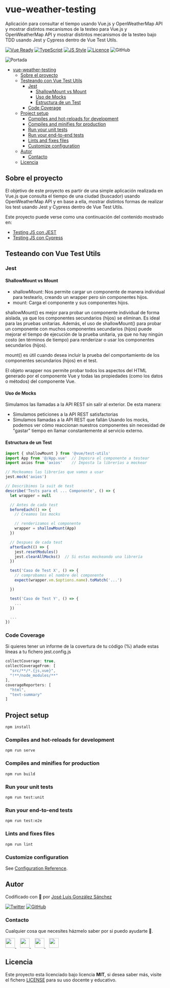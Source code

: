# vue-weather-testing
Aplicación para consultar el tiempo usando Vue.js y OpenWeatherMap API y mostrar distintos mecanismos de la testeo para Vue.js y OpenWeatherMap API y mostrar distintos mecanismos de la testeo bajo TDD usando Jest y Cypress dentro de Vue Test Utils. 

[![Vue Ready](https://img.shields.io/badge/Vue.js-%20Ready-%2342b983)](https://es.vuejs.org/)
[![TypeScript](https://img.shields.io/badge/TypeScript-Ready-3178c6)](https://www.typescriptlang.org/)
[![JS Style](https://img.shields.io/badge/JS%20Style-AirBnB-ff69b4)](https://airbnb.io/javascript)
[![Licence](https://img.shields.io/github/license/joseluisgs/photo-gallery-ionic)](./LICENSE)
![GitHub](https://img.shields.io/github/last-commit/joseluisgs/vue-weather-testing)

![Portada](https://dev-to-uploads.s3.amazonaws.com/i/3p0iqqls0b80s8mrg3cr.png)
- [vue-weather-testing](#vue-weather-testing)
  - [Sobre el proyecto](#sobre-el-proyecto)
  - [Testeando con Vue Test Utils](#testeando-con-vue-test-utils)
    - [Jest](#jest)
      - [ShallowMount vs Mount](#shallowmount-vs-mount)
      - [Uso de Mocks](#uso-de-mocks)
      - [Estructura de un Test](#estructura-de-un-test)
    - [Code Coverage](#code-coverage)
  - [Project setup](#project-setup)
    - [Compiles and hot-reloads for development](#compiles-and-hot-reloads-for-development)
    - [Compiles and minifies for production](#compiles-and-minifies-for-production)
    - [Run your unit tests](#run-your-unit-tests)
    - [Run your end-to-end tests](#run-your-end-to-end-tests)
    - [Lints and fixes files](#lints-and-fixes-files)
    - [Customize configuration](#customize-configuration)
  - [Autor](#autor)
    - [Contacto](#contacto)
  - [Licencia](#licencia)

## Sobre el proyecto
El objetivo de este proyecto es partir de una simple aplicación realizada en Vue.js que consulta el tiempo de una ciudad (buscador) usando OpenWeatherMap API y en base a ella, mostrar distintos formas de realizar los test usando Jest y Cypress dentro de Vue Test Utils.

Este proyecto puede verse como una continuación del contenido mostrado en:
- [Testing JS con JEST](https://github.com/joseluisgs/testing-js-jest)
- [Testing JS con Cypress](https://github.com/joseluisgs/testing-js-cypress)

## Testeando con Vue Test Utils
### Jest
#### ShallowMount vs Mount
- shallowMount: Nos permite cargar un componente de manera individual para testearlo, creando un wrapper pero sin componentes hijos.
- mount: Carga el componente y sus componentes hijos.

shallowMount() es mejor para probar un componente individual de forma aislada, ya que los componentes secundarios (hijos) se eliminan. Es ideal para las pruebas unitarias. Además, el uso de shallowMount() para probar un componente con muchos componentes secundarios (hijos) puede mejorar el tiempo de ejecución de la prueba unitaria, ya que no hay ningún costo (en términos de tiempo) para renderizar o usar los componentes secundarios (hijos).

mount() es útil cuando desea incluir la prueba del comportamiento de los componentes secundarios (hijos) en el test.

El objeto wrapper nos permite probar todos los aspectos del HTML generado por el componente Vue y todas las propiedades (como los datos o métodos) del componente Vue.

#### Uso de Mocks
Simulamos las llamadas a la API REST sin salir al exterior. De esta manera: 
- Simulamos peticiones a la API REST satisfactorias
- Simulamos llamadas a la API REST que fallán
Usando los mocks, podemos ver cómo reaccionan nuestros componentes sin necesidad de "gastar" tiempo en llamar constantemente al servicio externo.

#### Estructura de un Test
```js
import { shallowMount } from '@vue/test-utils'
import App from '@/App.vue'  // Imposra el componente a testear
import axios from 'axios'    // Imposta la librerías a mockear

// Mockeamos las librerías que vamos a usar
jest.mock('axios')

// Describimos la suit de test
describe('Tests para el ... Componente', () => {
  let wrapper = null

  // Antes de cada test
  beforeEach(() => {
    // Creamos los mocks 

    // renderizamos el componente
    wrapper = shallowMount(App)
  })

  // Despues de cada test
  afterEach(() => {
    jest.resetModules()
    jest.clearAllMocks()  // Si estas mockeando una librería
  })

  test('Caso de Test X', () => {
    // comprobamos el nombre del componente
    expect(wrapper.vm.$options.name).toMatch('...')

  })

  test('Caso de Test Y', () => {
    ...
  })

  ...
})
```
### Code Coverage
Si quieres tener un informe de la covertura de tu código (%) añade estas líneas a tu fichero jest.config.js
```js
collectCoverage: true,
collectCoverageFrom: [
  "src/**/*.{js,vue}",
  "!**/node_modules/**"
],
coverageReporters: [
  "html",
  "text-summary"
]
```

## Project setup
```
npm install
```

### Compiles and hot-reloads for development
```
npm run serve
```

### Compiles and minifies for production
```
npm run build
```

### Run your unit tests
```
npm run test:unit
```

### Run your end-to-end tests
```
npm run test:e2e
```

### Lints and fixes files
```
npm run lint
```

### Customize configuration
See [Configuration Reference](https://cli.vuejs.org/config/).

## Autor

Codificado con :sparkling_heart: por [José Luis González Sánchez](https://twitter.com/joseluisgonsan)

[![Twitter](https://img.shields.io/twitter/follow/joseluisgonsan?style=social)](https://twitter.com/joseluisgonsan)
[![GitHub](https://img.shields.io/github/followers/joseluisgs?style=social)](https://github.com/joseluisgs)

### Contacto
<p>
  Cualquier cosa que necesites házmelo saber por si puedo ayudarte 💬.
</p>
<p>
    <a href="https://twitter.com/joseluisgonsan" target="_blank">
        <img src="https://i.imgur.com/U4Uiaef.png" 
    height="30">
    </a> &nbsp;&nbsp;
    <a href="https://github.com/joseluisgs" target="_blank">
        <img src="https://cdn.iconscout.com/icon/free/png-256/github-153-675523.png" 
    height="30">
    </a> &nbsp;&nbsp;
    <a href="https://www.linkedin.com/in/joseluisgonsan" target="_blank">
        <img src="https://upload.wikimedia.org/wikipedia/commons/thumb/c/ca/LinkedIn_logo_initials.png/768px-LinkedIn_logo_initials.png" 
    height="30">
    </a>  &nbsp;&nbsp;
    <a href="https://joseluisgs.github.io/" target="_blank">
        <img src="https://www.lazaroamor.es/img/develop.png" 
    height="30">
    </a>
</p>

## Licencia

Este proyecto esta licenciado bajo licencia **MIT**, si desea saber más, visite el fichero
[LICENSE](./LICENSE) para su uso docente y educativo.